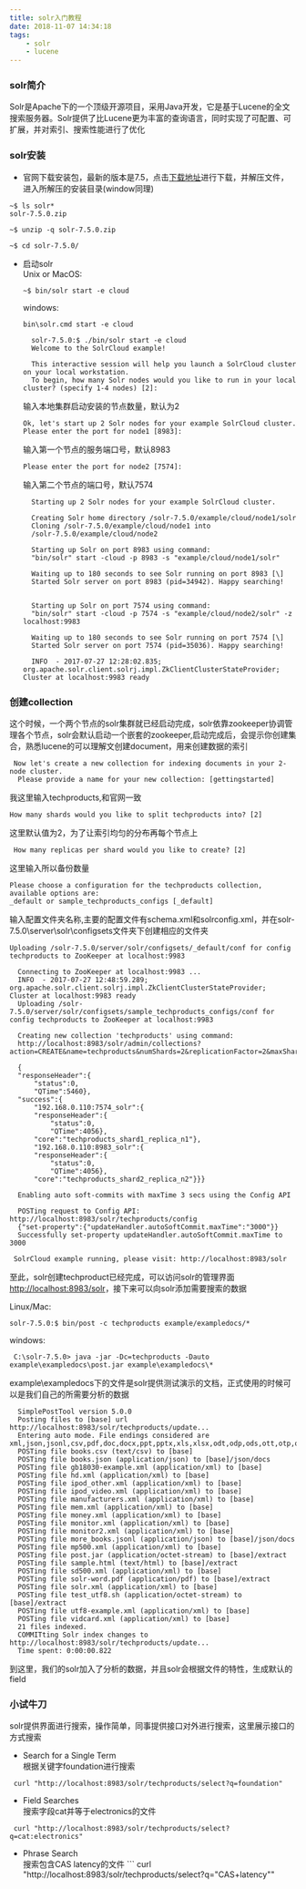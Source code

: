 ```yaml
---
title: solr入门教程
date: 2018-11-07 14:34:18
tags:
    - solr
    - lucene
---
```


### solr简介
Solr是Apache下的一个顶级开源项目，采用Java开发，它是基于Lucene的全文搜索服务器。Solr提供了比Lucene更为丰富的查询语言，同时实现了可配置、可扩展，并对索引、搜索性能进行了优化

### solr安装
+ 官网下载安装包，最新的版本是7.5，点击[下载地址](http://lucene.apache.org/solr/downloads.html)进行下载，并解压文件，进入所解压的安装目录(window同理)    
``` shell
~$ ls solr*
solr-7.5.0.zip

~$ unzip -q solr-7.5.0.zip

~$ cd solr-7.5.0/

```
+ 启动solr  
   Unix or MacOS:
    ``` shell
    ~$ bin/solr start -e cloud
    ```  
   windows:
   ``` shell
   bin\solr.cmd start -e cloud
  ```
  ``` shell
    solr-7.5.0:$ ./bin/solr start -e cloud
    Welcome to the SolrCloud example!

    This interactive session will help you launch a SolrCloud cluster on your local workstation.
    To begin, how many Solr nodes would you like to run in your local cluster? (specify 1-4 nodes) [2]:
  ```
  输入本地集群启动安装的节点数量，默认为2
  ``` 
  Ok, let's start up 2 Solr nodes for your example SolrCloud cluster.
  Please enter the port for node1 [8983]:
  ```
  输入第一个节点的服务端口号，默认8983
  ```
  Please enter the port for node2 [7574]: 
  ```
  输入第二个节点的端口号，默认7574
  ```
    Starting up 2 Solr nodes for your example SolrCloud cluster.

    Creating Solr home directory /solr-7.5.0/example/cloud/node1/solr
    Cloning /solr-7.5.0/example/cloud/node1 into
    /solr-7.5.0/example/cloud/node2

    Starting up Solr on port 8983 using command:
    "bin/solr" start -cloud -p 8983 -s "example/cloud/node1/solr"

    Waiting up to 180 seconds to see Solr running on port 8983 [\]
    Started Solr server on port 8983 (pid=34942). Happy searching!


    Starting up Solr on port 7574 using command:
    "bin/solr" start -cloud -p 7574 -s "example/cloud/node2/solr" -z localhost:9983

    Waiting up to 180 seconds to see Solr running on port 7574 [\]
    Started Solr server on port 7574 (pid=35036). Happy searching!

    INFO  - 2017-07-27 12:28:02.835; org.apache.solr.client.solrj.impl.ZkClientClusterStateProvider; Cluster at localhost:9983 ready
  ```
### 创建collection
  这个时候，一个两个节点的solr集群就已经启动完成，solr依靠zookeeper协调管理各个节点，solr会默认启动一个嵌套的zookeeper,启动完成后，会提示你创建集合，熟悉lucene的可以理解文创建document，用来创建数据的索引
  ```
   Now let's create a new collection for indexing documents in your 2-node cluster.
    Please provide a name for your new collection: [gettingstarted]

  ```
  我这里输入techproducts,和官网一致
  ```
  How many shards would you like to split techproducts into? [2]
  ```
  这里默认值为2，为了让索引均匀的分布再每个节点上

  ```
   How many replicas per shard would you like to create? [2]
  ```
  这里输入所以备份数量
  ```
  Please choose a configuration for the techproducts collection, available options are:
  _default or sample_techproducts_configs [_default]  
  ```
  输入配置文件夹名称,主要的配置文件有schema.xml和solrconfig.xml，并在solr-7.5.0\server\solr\configsets文件夹下创建相应的文件夹
  ```
  Uploading /solr-7.5.0/server/solr/configsets/_default/conf for config techproducts to ZooKeeper at localhost:9983

    Connecting to ZooKeeper at localhost:9983 ...
    INFO  - 2017-07-27 12:48:59.289; org.apache.solr.client.solrj.impl.ZkClientClusterStateProvider; Cluster at localhost:9983 ready
    Uploading /solr-7.5.0/server/solr/configsets/sample_techproducts_configs/conf for config techproducts to ZooKeeper at localhost:9983

    Creating new collection 'techproducts' using command:
    http://localhost:8983/solr/admin/collections?action=CREATE&name=techproducts&numShards=2&replicationFactor=2&maxShardsPerNode=2&collection.configName=techproducts

    {
    "responseHeader":{
        "status":0,
        "QTime":5460},
    "success":{
        "192.168.0.110:7574_solr":{
        "responseHeader":{
            "status":0,
            "QTime":4056},
        "core":"techproducts_shard1_replica_n1"},
        "192.168.0.110:8983_solr":{
        "responseHeader":{
            "status":0,
            "QTime":4056},
        "core":"techproducts_shard2_replica_n2"}}}

    Enabling auto soft-commits with maxTime 3 secs using the Config API

    POSTing request to Config API: http://localhost:8983/solr/techproducts/config
    {"set-property":{"updateHandler.autoSoftCommit.maxTime":"3000"}}
    Successfully set-property updateHandler.autoSoftCommit.maxTime to 3000

   SolrCloud example running, please visit: http://localhost:8983/solr
  ```
  至此，solr创建techproduct已经完成，可以访问solr的管理界面[http://localhost:8983/solr](http://localhost:8983/solr)，接下来可以向solr添加需要搜索的数据

  Linux/Mac:  
  ```
  solr-7.5.0:$ bin/post -c techproducts example/exampledocs/*
  ```
  windows:  
  ```
   C:\solr-7.5.0> java -jar -Dc=techproducts -Dauto example\exampledocs\post.jar example\exampledocs\*
  ```
  example\exampledocs下的文件是solr提供测试演示的文档，正式使用的时候可以是我们自己的所需要分析的数据

  ```
    SimplePostTool version 5.0.0
    Posting files to [base] url http://localhost:8983/solr/techproducts/update...
    Entering auto mode. File endings considered are xml,json,jsonl,csv,pdf,doc,docx,ppt,pptx,xls,xlsx,odt,odp,ods,ott,otp,ots,rtf,htm,html,txt,log
    POSTing file books.csv (text/csv) to [base]
    POSTing file books.json (application/json) to [base]/json/docs
    POSTing file gb18030-example.xml (application/xml) to [base]
    POSTing file hd.xml (application/xml) to [base]
    POSTing file ipod_other.xml (application/xml) to [base]
    POSTing file ipod_video.xml (application/xml) to [base]
    POSTing file manufacturers.xml (application/xml) to [base]
    POSTing file mem.xml (application/xml) to [base]
    POSTing file money.xml (application/xml) to [base]
    POSTing file monitor.xml (application/xml) to [base]
    POSTing file monitor2.xml (application/xml) to [base]
    POSTing file more_books.jsonl (application/json) to [base]/json/docs
    POSTing file mp500.xml (application/xml) to [base]
    POSTing file post.jar (application/octet-stream) to [base]/extract
    POSTing file sample.html (text/html) to [base]/extract
    POSTing file sd500.xml (application/xml) to [base]
    POSTing file solr-word.pdf (application/pdf) to [base]/extract
    POSTing file solr.xml (application/xml) to [base]
    POSTing file test_utf8.sh (application/octet-stream) to [base]/extract
    POSTing file utf8-example.xml (application/xml) to [base]
    POSTing file vidcard.xml (application/xml) to [base]
    21 files indexed.
    COMMITting Solr index changes to http://localhost:8983/solr/techproducts/update...
    Time spent: 0:00:00.822
  ```
  到这里，我们的solr加入了分析的数据，并且solr会根据文件的特性，生成默认的field

### 小试牛刀

   solr提供界面进行搜索，操作简单，同事提供接口对外进行搜索，这里展示接口的方式搜索

   * Search for a Single Term  
   根据关键字foundation进行搜索
   ```
    curl "http://localhost:8983/solr/techproducts/select?q=foundation"
   ```
   * Field Searches  
   搜索字段cat并等于electronics的文件
   ```
    curl "http://localhost:8983/solr/techproducts/select?q=cat:electronics"
   ```
   * Phrase Search   
   搜索包含CAS latency的文件
    ```
    curl "http://localhost:8983/solr/techproducts/select?q=\"CAS+latency\""
   ```
